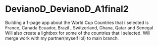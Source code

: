 # DevianoD_DevianoD_A1final2
Building a 1-page app about the World Cup
Countries that i selected is France, Canada Ecuador, Brazil , Switzerland, Ghana, Qatar and Senegal
Will also create a lightbox for some of the countries that i selected.
Will merge work with my partner(myself lol) to main branch. 
